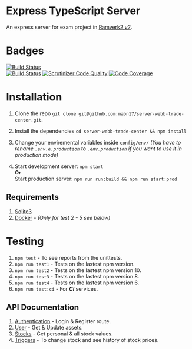 # Express TypeScript Server
An express server for exam project in [Ramverk2 *v2*](https://jsramverk.me).

# Badges
[![Build Status](https://travis-ci.org/mabn17/server-webb-trade-center.svg?branch=master)](https://travis-ci.org/mabn17/server-webb-trade-center)  
[![Build Status](https://scrutinizer-ci.com/g/mabn17/server-webb-trade-center/badges/build.png?b=master)](https://scrutinizer-ci.com/g/mabn17/server-webb-trade-center/build-status/master) [![Scrutinizer Code Quality](https://scrutinizer-ci.com/g/mabn17/server-webb-trade-center/badges/quality-score.png?b=master)](https://scrutinizer-ci.com/g/mabn17/server-webb-trade-center/?branch=master) [![Code Coverage](https://scrutinizer-ci.com/g/mabn17/server-webb-trade-center/badges/coverage.png?b=master)](https://scrutinizer-ci.com/g/mabn17/server-webb-trade-center/?branch=master)

# Installation
1. Clone the repo `git clone git@github.com:mabn17/server-webb-trade-center.git`.
2. Install the dependencies `cd server-webb-trade-center && npm install`
3. Change your enviremental variables inside `config/env/` *(You have to rename `.env.e.production` to `.env.production` if you want to use it in production mode)*

4. Start development server: `npm start`  
**Or**  
Start production server: `npm run run:build && npm run start:prod`

## Requirements
1. [Sqlite3](https://www.sqlite.org/index.html)
1. [Docker](https://www.docker.com/) - *(Only for test 2 - 5 see below)*

# Testing 
1. `npm test` - To see reports from the unittests.  
2. `npm run test1` - Tests on the lastest npm version. 
3. `npm run test2` - Tests on the lastest npm version 10.  
4. `npm run test3` - Tests on the lastest npm version 8.
5. `npm run test4` - Tests on the lastest npm version 6.
6. `npm run test:ci` - For ***CI*** services.

## API Documentation
1. [Authentication](src/routes/doc/Auth.md) - Login & Register route.  
2. [User](src/routes/doc/User.md) - Get & Update assets.  
3. [Stocks](src/routes/doc/Stocks.md) - Get personal & all stock values.  
4. [Triggers](src/routes/doc/Triggers.md) - To change stock and see history of stock prices.
